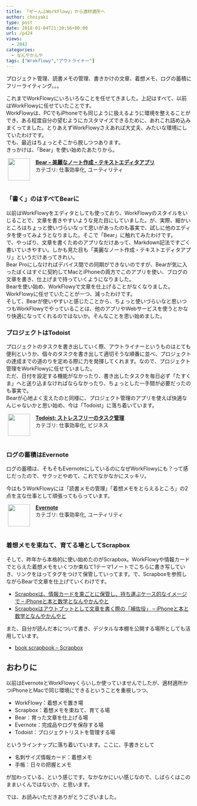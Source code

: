 ```yaml
---
title: 「ぜーんぶWorkFlowy」から適材適所へ
author: choiyaki
type: post
date: 2018-01-04T21:20:56+00:00
url: /p424
views:
  - 2042
categories:
  - なんやかんや
tags: ["Wrokflowy","アウトライナー"]
---
```

プロジェクト管理、読書メモの管理、書きかけの文章、着想メモ、ログの蓄積にフリーライティング。。。

これまでWorkFlowyにいろいろなことを任せてきました。上記はすべて、以前はWorkFlowyに任せていたことです。  
WorkFlowyは、PCでもiPhoneでも同じように扱えるように環境を整えることができ、ある程度自分の望むようにカスタマイズできるために、あれこれ詰め込みまくってました。とりあえずWorkFlowyさえあれば大丈夫、みたいな環境にしていたわけです。  
でも、最近はちょっとそこから脱しつつあります。  
きっかけは、「Bear」を使い始めたあたりから。

<span class="appIcon"><img class="appIconImg" height="60" src="https://i2.wp.com/is2.mzstatic.com/image/thumb/Purple118/v4/aa/a0/bf/aaa0bf8a-e979-cdd7-1e11-ddc649e3fe03/source/60x60bb.jpg?fit=660%2C60" style="float:left;margin: 0px 15px 15px 5px;" data-recalc-dims="1" /></span><span class="appName"><strong><a href="https://itunes.apple.com/jp/app/bear-%E7%BE%8E%E9%BA%97%E3%81%AA%E3%83%8E%E3%83%BC%E3%83%88%E4%BD%9C%E6%88%90-%E3%83%86%E3%82%AD%E3%82%B9%E3%83%88%E3%82%A8%E3%83%87%E3%82%A3%E3%82%BF%E3%82%A2%E3%83%97%E3%83%AA/id1016366447?mt=8&#038;uo=4&#038;at=7gIWFXQQ" target="itunes_store">Bear &#8211; 美麗なノート作成・テキストエディタアプリ</a></strong></span>  
<span class="appCategory">カテゴリ: 仕事効率化, ユーティリティ</span>  
<span class="badgeS" style="display:inline-block; margin:6px"><a href="https://itunes.apple.com/jp/app/bear-%E7%BE%8E%E9%BA%97%E3%81%AA%E3%83%8E%E3%83%BC%E3%83%88%E4%BD%9C%E6%88%90-%E3%83%86%E3%82%AD%E3%82%B9%E3%83%88%E3%82%A8%E3%83%87%E3%82%A3%E3%82%BF%E3%82%A2%E3%83%97%E3%83%AA/id1016366447?mt=8&#038;uo=4&#038;at=7gIWFXQQ" target="itunes_store" style="display:inline-block;overflow:hidden;background:url(https://linkmaker.itunes.apple.com/htmlResources/assets//images/web/linkmaker/badge_appstore-sm.png) no-repeat;width:61px;height:15px;"></a></span><br style="clear:both;" />

### 「書く」のはすべてBearに

以前はWorkFlowyをエディタとしても使っており、WorkFlowyのスタイルをいじることで、文章を書きやすいような見た目にしていました。が、実際、細かいところはちょっと使いづらいなって思いがあったのも事実で、試しに他のエディタを使ってみようとなりました。そこで「Bear」に触れてみたわけです。  
で、やっぱり、文章を書くためのアプリなだけあって、Markdown記法ですごく書いていきやすい。しかも見た目も「美麗なノート作成・テキストエディタアプリ」というだけあってきれい。  
Bear Proにしなければデバイス間での同期ができないのですが、Bearが気に入ったぼくはすぐに契約してMacとiPhoneの両方でこのアプリを使い、ブログの文章を書き、仕上げまで持っていくようになりました。  
Bearを使い始め、WorkFlowyで文章を仕上げることがなくなりました。WorkFlowyに任せていたことが一つ、減ったわけです。  
そして、Bearが使いやすいと感じたことから、ちょっと使いづらいなと思いつつもWorkFlowyでやっていることは、他のアプリやWebサービスを使うとかなり快適になってくれるのではないか。そんなことを思い始めました。

### プロジェクトはTodoist

プロジェクトのタスクを書き出していく際、アウトライナーというものはとても便利というか、個々のタスクを書き出して適切そうな順番に並べ、プロジェクトの達成までの道のりを定める際に力を発揮してくれます。なので、プロジェクト管理をWorkFlowyに任せていました。  
ただ、日付を設定する機能がなかったり、書き出したタスクを毎日必ず「たすくま」へと送り込まなければならなかったり、ちょっとした一手間が必要だったのも事実で。  
Bearが心地よく支えたのと同様に、プロジェクト管理のアプリを使えば快適なんじゃないかと思い始め、今は「Todoist」に落ち着いています。

<span class="appIcon"><img class="appIconImg" height="60" src="https://i1.wp.com/is4.mzstatic.com/image/thumb/Purple128/v4/45/a3/54/45a3543b-d094-e269-d629-53443b53dd1e/source/60x60bb.jpg?fit=660%2C60" style="float:left;margin: 0px 15px 15px 5px;" data-recalc-dims="1" /></span><span class="appName"><strong><a href="https://itunes.apple.com/jp/app/todoist-%E3%82%B9%E3%83%88%E3%83%AC%E3%82%B9%E3%83%95%E3%83%AA%E3%83%BC%E3%81%AE%E3%82%BF%E3%82%B9%E3%82%AF%E7%AE%A1%E7%90%86/id572688855?mt=8&#038;uo=4&#038;at=7gIWFXQQ" target="itunes_store">Todoist: ストレスフリーのタスク管理</a></strong></span>  
<span class="appCategory">カテゴリ: 仕事効率化, ビジネス</span>  
<span class="badgeS" style="display:inline-block; margin:6px"><a href="https://itunes.apple.com/jp/app/todoist-%E3%82%B9%E3%83%88%E3%83%AC%E3%82%B9%E3%83%95%E3%83%AA%E3%83%BC%E3%81%AE%E3%82%BF%E3%82%B9%E3%82%AF%E7%AE%A1%E7%90%86/id572688855?mt=8&#038;uo=4&#038;at=7gIWFXQQ" target="itunes_store" style="display:inline-block;overflow:hidden;background:url(https://linkmaker.itunes.apple.com/htmlResources/assets//images/web/linkmaker/badge_appstore-sm.png) no-repeat;width:61px;height:15px;"></a></span><br style="clear:both;" />

### ログの蓄積はEvernote

ログの蓄積は、そもそもEvernoteにしているのになぜWorkFlowyにも？って感じだったので、サクッとやめて、これでなかなかにスッキリ。

今はもうWorkFlowyには「読書メモの管理」「着想メモをとらえるところ」の2点を主な仕事として頑張ってもらっています。

<span class="appIcon"><img class="appIconImg" height="60" src="https://i2.wp.com/is3.mzstatic.com/image/thumb/Purple118/v4/b6/28/54/b6285435-de78-5051-93da-c98c89ab436f/source/60x60bb.jpg?fit=660%2C60" style="float:left;margin: 0px 15px 15px 5px;" data-recalc-dims="1" /></span><span class="appName"><strong><a href="https://itunes.apple.com/jp/app/evernote/id281796108?mt=8&#038;uo=4&#038;at=7gIWFXQQ" target="itunes_store">Evernote</a></strong></span>  
<span class="appCategory">カテゴリ: 仕事効率化, ユーティリティ</span>  
<span class="badgeS" style="display:inline-block; margin:6px"><a href="https://itunes.apple.com/jp/app/evernote/id281796108?mt=8&#038;uo=4&#038;at=7gIWFXQQ" target="itunes_store" style="display:inline-block;overflow:hidden;background:url(https://linkmaker.itunes.apple.com/htmlResources/assets//images/web/linkmaker/badge_appstore-sm.png) no-repeat;width:61px;height:15px;"></a></span><br style="clear:both;" />

### 着想メモを束ねて、育てる場としてScrapbox

そして、昨年から本格的に使い始めたのがScrapbox。WorkFlowyや情報カードでとらえた着想メモをいくつか束ねて1テーマ1ノートでこちらに書き写していき、リンクをはってタグをつけて保管していってます。で、Scrapboxを参照しながらBearで文章を仕上げていくわけです。

  * [Scrapboxは、情報カードを束ごとに保管し、持ち運ぶケース的なイメージで – iPhoneと本と数学となんやかんやと][1]
  * [Scrapboxはアウトプットとして文章を書く際の「補佐役」 – iPhoneと本と数学となんやかんやと][2]

また、自分が読んだ本について書き、デジタルな本棚を公開する場所としても活用しています。

  * [book scrapbook &#8211; Scrapbox][3]

## おわりに

以前はEvernoteとWorkFlowyくらいしか使っていませんでしたが、適材適所かつiPhoneとMacで同じ環境にできるということを重視しつつ、

  * WorkFlowy：着想メモ置き場
  * Scrapbox：着想メモを束ねて、育てる場
  * Bear：育った文章を仕上げる場
  * Evernote：完成品やログを保存する場
  * Todoist：プロジェクトリストを管理する場

というラインナップに落ち着いています。ここに、手書きとして

  * 名刺サイズ情報カード：着想メモ
  * 手帳：日々の把握とメモ

が加わっている、という感じです。なかなかにいい感じなので、しばらくはこのままいくんではないか、と思います。

では、お読みいただきありがとうございました。

 [1]: https://choiyaki.com/?p=401
 [2]: https://choiyaki.com/?p=422
 [3]: https://scrapbox.io/choiyaki-hondana/
